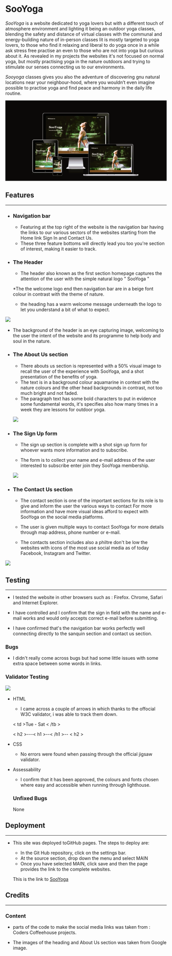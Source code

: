 # SooYoga

_SooYoga_ is a website dedicated to yoga lovers but with a different touch of atmosphere environment and lighting it being an outdoor yoga classes, blending the safety and distance of virtual classes with the communal and energy-building nature of in-person classes
Iit is mostly targeted to yoga lovers, to those who find it relaxing and liberal to do yoga once in a while ask stress free practise an even to those who are not into yoga but curious about it. As revealed in my projects the websites it's not focused on normal yoga, but mostly practising yoga in the nature outdoors and trying to stimulate our senses connecting us to our environments.

_Sooyoga_ classes gives you also the adventure of discovering gnu natural locations near your neighbour-hood, where you wouldn’t even imagine possible to practise yoga and find peace and harmony in the daily life routine.

<img src= "assets/image/Screenshot14.png">

## Features
----

* ### Navigation bar

  * Featuring at the top right of the website is the navigation bar having the links to our various sectors of the websites starting from the Home link Sign In and Contact Us.
  * These three feature bottoms will directly lead you too you're section of interest, making it easier to track.


* ### The Header
  * The header also known as the first section homepage captures the attention of the user with the simple natural logo " SooYoga " 

  *The the welcome logo end then navigation bar are in a beige font colour in contrast with the theme of nature.

    * the heading has a warm welcome message underneath the logo to let you understand a bit of what to expect.

![](../SOOYOGA/assets/image/Screenshot(19).png)

  * The background of the header is an eye capturing image, welcoming to the user the intent of the website and its programme to help body and soul in the nature.


* ### The About Us section

  * There abouts us section is represented with a 50% visual image to recall the user of the experience with SooYoga, and a shot presentation of the benefits of yoga.
  * The text is in a background colour aquamarine in contest with the nature colours and the other head backgrounds in contrast, not too much bright and not faded.
   * The paragraph text has some bold characters to put in evidence some fundamental words, it's specifies also how many times in a week they are lessons for outdoor yoga.

  ![](..//assets/image/Screenshot(20).png)


* ### The Sign Up form

  * The sign up section is complete with a shot sign up form for whoever wants more information and to subscribe.

  * The form is to collect your name and e-mail address of the user interested to subscribe enter join they SooYoga membership.

  ![](../sooyoga/assets/image/Screenshot%20(18).png)

* ### The Contact Us section

   * The contact section is one of the important sections for its role is to give and inform the user the various ways to contact For more information and have more visual ideas afford to expect with SooYoga on the social media platforms.

    * The user is given multiple ways to contact SooYoga for more details through map address, phone number or e-mail.
  * The contacts section includes also a philtre don't be low the websites with icons of the most use social media as of today Facebook, Instagram and Twitter.


![](../sooyoga/assets/image/Screenshot%20(21).png)


## Testing
----

* I tested the website in other browsers such as : Firefox. Chrome, Safari and Internet Explorer.

* I have controlled and I confirm that the sign in field with the name and e-mail works and would only accepts correct e-mail before submitting.

* I have confirmed that's the navigation bar works perfectly well connecting directly to the sanquin section and contact us section.

### Bugs

* I didn't really come across bugs but had some little issues with some extra space between some words in links.

### Validator Testing


![](../sooyoga/assets/image/Screenshot%20(18).png)


* HTML
  * I came across a couple of arrows in which thanks to the offocial W3C validator, i was able to track them down.

  < td >Tue - Sat < /tb >

  < h2 >---< h1 >--< /h1 >-- < h2 >

* CSS
    * No errors were found when passing through the official jigsaw validator.


* Assessability
  * I confirm that it has been approved, the colours and fonts chosen where easy and accessible when running through lighthouse.

  ### Unfixed Bugs 
   None


 ## Deployment
   ----
   * This site was deployed toGitHub pages. The steps to deploy are:
     * In the Git Hub repository, click on the settings bar.
     * At the source section, drop down the menu and select MAIN
      * Once you have selected MAIN, click save and then the page provides the link to the complete websites.
      
      This is the link to  [SooYoga](https://8000-danosei-sooyoga-h129qyx65il.ws-eu77.gitpod.io/?name=dan&email=danghi11%40gmail.com#)


## Credits
----
### Content

* parts of the code to make the social media links was taken from : Coders Coffeehouse projects.

* The images of the heading and About Us section was taken from Google image.